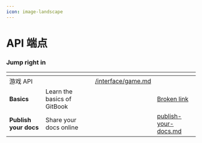 ```yaml
---
icon: image-landscape
---
```


# API 端点

### Jump right in

<table data-view="cards">
<thead>
<tr><th></th><th></th><th data-hidden data-card-cover data-type="files"></th><th data-hidden></th><th data-hidden data-card-target data-type="content-ref"></th></tr>
</thead>
<tbody>
<tr><td>游戏 API</td><td></td><td></td><td><a href="./interface/game.md">/interface/game.md</a></td></tr>
<tr><td><strong>Basics</strong></td><td>Learn the basics of GitBook</td><td></td><td></td><td><a href="broken-reference">Broken link</a></td></tr>
<tr><td><strong>Publish your docs</strong></td><td>Share your docs online</td><td></td><td></td><td><a href="getting-started/publish-your-docs.md">publish-your-docs.md</a></td></tr>

<!-- <tr><td>转账钱包 API</td><td></td><td></td><td><a href="./interface/bank.md">/interface/bank.md</a></td></tr>
<tr><td>交易 API</td><td></td><td></td><td><a href="./interface/transaction.md.md">/interface/transaction.md</a></td></tr> -->
</tbody>
</table>
